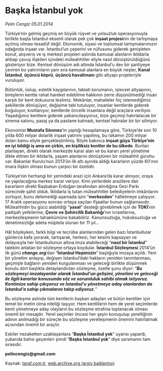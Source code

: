 # Başka İstanbul yok

*Pelin Cengiz 05.01.2014*

<div class="yazi"><p>Türkiye’nin gelmiş geçmiş en büyük rüşvet ve yolsuzluk operasyonuyla birlikte başta İstanbul eksenli olarak pek çok <b>inşaat projesi</b>nin de tartışmaya açılmış olması tesadüf değil. Ekonomik, siyasi ve toplumsal tartışmalarımızın odağında inşaat var. İstanbul’un çeperini ve nüfusunu giderek genişleten konut, alışveriş ve iş merkezi projeleri aslında kamusal alanların iktidarla ahbap çavuş ilişkileri içindeki müteahhitler eliyle nasıl dönüştürüldüğünü gösteriyor bize. Kentsel dönüşüm adı altında İstanbul’u dev bir şantiyeye çeviren bu yatırımların yanı sıra kamusal alanlara en büyük neşter, <b>Kanal İstanbul</b>, <b>üçüncü köprü</b>, <b>üçüncü havalimanı</b> gibi altyapı projeleriyle vuruluyor.</p>Bütünlük, üslup, estetik kaygılarının, tabiatı korumanın, işlevsel altyapının, bireylerin kentte rahat hareket edebilme hakkının zerre düşünülmediği insan karşıtı bir kent dokusuna teslimiz. Mekânlar, mahalleler hiç istemediğimiz şekillerde dönüşüyor, değişime tabi tutuluyor, insanlar kentlerde giderek boğuluyor, kısıtlanıyor, kentlerde öncelik insanlara değil araçlara veriliyor. Yaşadığımız kentlere giderek yabancılaşıyoruz, bize geçmişi hatırlatacak bir sinema salonu, pasaj ya da pastane kalmadı, kentsel hatıralar bir bir siliniyor.
<p>Ekonomist <b>Mustafa Sönmez</b>’in yaptığı hesaplamaya göre, Türkiye’de son 10 yılda 600 milyar dolarlık inşaat yatırımı yapılmış, bu rakamın 200 milyar doları kamu eliyle gerçekleştirilmiş. Böyle bakınca <b>inşaat güya Türkiye’nin en iyi bildiği iş ama en çirkin, en kişiliksiz kentler de bu ülkede</b>. Bunları planlayan, direkt olarak merkezde karar alan ve bu kararı yerel yönetime dikte ettiren bir iktidarla, yaşam alanlarını dönüştüren bir müteahhit güruhu var. Bakanlar Kurulu’nun 2013’ün ilk altı ayında aldığı kararların yüzde 60’ının imara ilişkin olması bunun çarpıcı bir özetidir.</p>Türkiye’nin herhangi bir yerindeki arazi için Ankara’da karar alınıyor, oraya ne yapılacağına merkez karar veriyor. Kimi yerlerdeki arazilere dair kararların direkt Başbakan Erdoğan tarafından alındığına Gezi Parkı sürecinde şahit olduk. İktidarla iş tutan müteahhitler belediyelerin imkânlarını zorluyor, bunu delemediği aşamada işini “<b>merkezden</b>” hâlletmeye çalışıyor. 17 Aralık operasyonu sonrası ortaya saçılan ifşaatlar bunun sağlamasıdır. Müteahhidin bu gücü alabildiği “<b>yasal</b>” desteği görebilmek için de <b>TOKİ</b>’nin padişah yetkilerine, <b>Çevre ve Şehircilik Bakanlığı</b>’nın icraatlarına, merkezileşmenin tahakkümüne bakabiliriz. Kanunsuzluğa, hukuksuzluğa ve denetimsizliğe adeta müptela olunan bir 11 yıl...
<p>Hâl böyleyken, farklı bilgi ve tecrübe alanlarından gelen bazı İstanbullular günlerce kafa yorarak, tartışarak, herkesi, her kesimi kapsayan ve dolayısıyla her İstanbullunun altına imza atabileceği “<b>nasıl bir İstanbul</b>” talebini anlatan bir sözleşme ortaya koydular. <b>İstanbul Sözleşmesi</b> 2014’ün ilk günü <b><i>change.org</i></b>’dan “<b>İstanbul Hepimizin</b>” başlığıyla imzaya açıldı. Yeni bir yönetim anlayışı, değişen İstanbul’daki hakların yeniden tanımlanması, geçmişle bağların yeniden kurgulanması ve geleceği birlikte düşünmek konulu dört başlıkta detaylandırılan sözleşme, özetle şunu diyor: “<b><i>Bu sözleşmeyi imzalayanlar olarak İstanbul’un gelişimi, yönetimi ve geleceği ile ilgili kararlar konusunda söz ve sorumluluk sahibi olmak istiyoruz. Kentimize sahip çıkıyoruz ve İstanbul’u yönetmeye aday olanlardan da İstanbul’a sahip çıkmalarını talep ediyoruz.</i></b>”</p>Bu sözleşme aslında tüm kentlerin başkan adayları ve bütün kentliler için temel bir metin olma niteliği taşıyor. Hem kentlilerin hem de yerel seçimlerde kenti yönetmeye aday olayların bu sözleşme etrafına toplanacak olması önemli bir mesajdır. Yerel seçimler öncesi her şeyin konuşulup yerelliğinin adının anılmadığı bir süreçte bu sözleşme yerelleşmenin önemini hatırlatmak açısından önemli bir araçtır.
<p>Eskiler nezaketten uzaklaşanlara “<b>Başka İstanbul yok</b>” uyarısı yapardı, yukarıda bahsi geçenleri şimdi “<b>Başka İstanbul yok</b>” diye sarsmanın tam sırasıdır.</p>
<strong>pelincengiz@gmail.com</strong>
</div>

Kaynak: [taraf.com.tr](http://www.taraf.com.tr:80/pelin-cengiz/makale-baska-istanbul-yok.htm), [web.archive.org (arşiv bağlantısı)](http://web.archive.org/web/20140106232209/http://www.taraf.com.tr:80/pelin-cengiz/makale-baska-istanbul-yok.htm)
